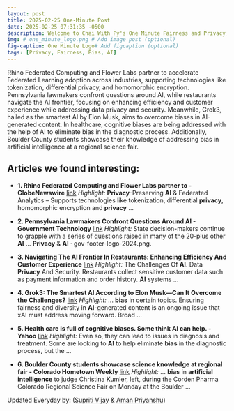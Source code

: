 ```yaml
---
layout: post
title: 2025-02-25 One-Minute Post
date: 2025-02-25 07:31:35 -0500
description: Welcome to Chai With Py's One Minute Fairness and Privacy, which aims to provide you the current happenings in the world of Fairness, Privacy, and AI.
img: # one_minute_logo.png # Add image post (optional)
fig-caption: One Minute Logo# Add figcaption (optional)
tags: [Privacy, Fairness, Bias, AI]
---
```


Rhino Federated Computing and Flower Labs partner to accelerate Federated Learning adoption across industries, supporting technologies like tokenization, differential privacy, and homomorphic encryption. Pennsylvania lawmakers confront questions around AI, while restaurants navigate the AI frontier, focusing on enhancing efficiency and customer experience while addressing data privacy and security. Meanwhile, Grok3, hailed as the smartest AI by Elon Musk, aims to overcome biases in AI-generated content. In healthcare, cognitive biases are being addressed with the help of AI to eliminate bias in the diagnostic process. Additionally, Boulder County students showcase their knowledge of addressing bias in artificial intelligence at a regional science fair.

## Articles we found interesting:

- **1. Rhino Federated Computing and Flower Labs partner to - GlobeNewswire** [link](https://www.globenewswire.com/news-release/2025/02/24/3031428/0/en/Rhino-Federated-Computing-and-Flower-Labs-partner-to-accelerate-Federated-Learning-adoption-across-industries.html)
_Highlight:_ <b>Privacy</b>-Preserving <b>AI</b> &amp; Federated Analytics – Supports technologies like tokenization, differential <b>privacy</b>, homomorphic encryption and <b>privacy</b>&nbsp;...

- **2. Pennsylvania Lawmakers Confront Questions Around <b>AI</b> - Government Technology** [link](https://www.govtech.com/policy/pennsylvania-lawmakers-confront-questions-around-ai)
_Highlight:_ State decision-makers continue to grapple with a series of questions raised in many of the 20-plus other <b>AI</b> ... <b>Privacy</b> &amp; <b>AI</b> &middot; gov-footer-logo-2024.png.

- **3. Navigating The <b>AI</b> Frontier In Restaurants: Enhancing Efficiency And Customer Experience** [link](https://www.forbes.com/councils/forbestechcouncil/2025/02/24/navigating-the-ai-frontier-in-restaurants-enhancing-efficiency-and-customer-experience/)
_Highlight:_ The Challenges Of <b>AI</b>. Data <b>Privacy</b> And Security. Restaurants collect sensitive customer data such as payment information and order history. <b>AI</b> systems&nbsp;...

- **4. Grok3: The Smartest <b>AI</b> According to Elon Musk—Can It Overcome the Challenges?** [link](https://www.geneonline.com/grok3-the-smartest-ai-according-to-elon-musk-can-it-overcome-the-challenges/)
_Highlight:_ ... <b>bias</b> in certain topics. Ensuring fairness and diversity in <b>AI</b>-generated content is an ongoing issue that xAI must address moving forward. Broad&nbsp;...

- **5. Health care is full of cognitive <b>biases</b>. Some think <b>AI</b> can help. - Yahoo** [link](https://www.yahoo.com/news/health-care-full-cognitive-biases-183220064.html)
_Highlight:_ Even so, they can lead to issues in diagnosis and treatment. Some are looking to <b>AI</b> to help eliminate <b>bias</b> in the diagnostic process, but the&nbsp;...

- **6. Boulder County students showcase science knowledge at regional fair - Colorado Hometown Weekly** [link](https://www.coloradohometownweekly.com/2025/02/24/boulder-county-students-showcase-science-knowledge-at-regional-fair/)
_Highlight:_ ... <b>bias</b> in <b>artificial intelligence</b> to judge Christina Kumler, left, during the Corden Pharma Colorado Regional Science Fair on Monday at the Boulder&nbsp;...


Updated Everyday by: (<a href="https://supritivijay.github.io/">Supriti Vijay</a> & <a href="https://amanpriyanshu.github.io/">Aman Priyanshu</a>)
